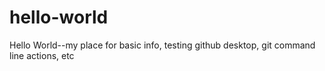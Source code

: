# hello-world
Hello World--my place for basic info, testing github desktop, git command line actions, etc
